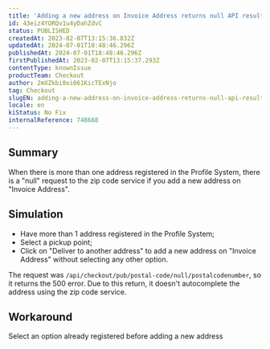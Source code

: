 ```yaml
---
title: 'Adding a new address on Invoice Address returns null API results'
id: 43eiz4YORQv1u4yDahZdvC
status: PUBLISHED
createdAt: 2023-02-07T13:15:36.832Z
updatedAt: 2024-07-01T18:48:46.296Z
publishedAt: 2024-07-01T18:48:46.296Z
firstPublishedAt: 2023-02-07T13:15:37.293Z
contentType: knownIssue
productTeam: Checkout
author: 2mXZkbi0oi061KicTExNjo
tag: Checkout
slugEN: adding-a-new-address-on-invoice-address-returns-null-api-results
locale: en
kiStatus: No Fix
internalReference: 748668
---
```


## Summary


When there is more than one address registered in the Profile System, there is a "null" request to the zip code service if you add a new address on "Invoice Address".


##

## Simulation



- Have more than 1 address registered in the Profile System;
- Select a pickup point;
- Click on "Deliver to another address" to add a new address on "Invoice Address" without selecting any other option.

The request was `/api/checkout/pub/postal-code/null/postalcodenumber`, so it returns the 500 error. Due to this return, it doesn't autocomplete the address using the zip code service.


##

## Workaround


Select an option already registered before adding a new address





